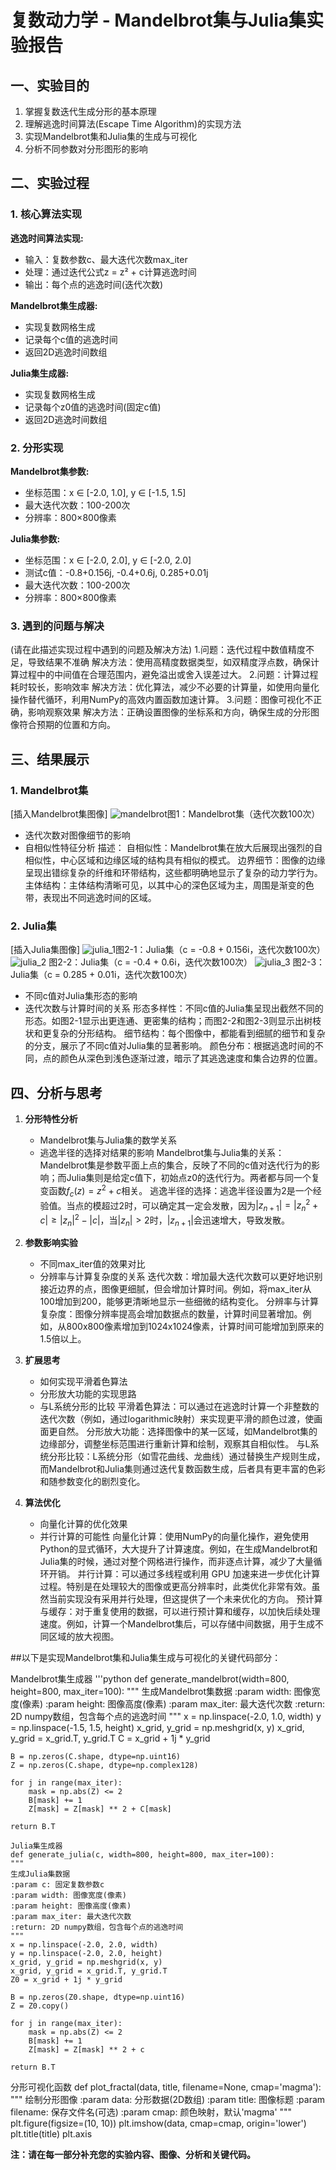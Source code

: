 # 复数动力学 - Mandelbrot集与Julia集实验报告

## 一、实验目的

1. 掌握复数迭代生成分形的基本原理
2. 理解逃逸时间算法(Escape Time Algorithm)的实现方法
3. 实现Mandelbrot集和Julia集的生成与可视化
4. 分析不同参数对分形图形的影响

## 二、实验过程

### 1. 核心算法实现

**逃逸时间算法实现:**
- 输入：复数参数c、最大迭代次数max_iter
- 处理：通过迭代公式z = z² + c计算逃逸时间
- 输出：每个点的逃逸时间(迭代次数)

**Mandelbrot集生成器:**
- 实现复数网格生成
- 记录每个c值的逃逸时间
- 返回2D逃逸时间数组

**Julia集生成器:**
- 实现复数网格生成
- 记录每个z0值的逃逸时间(固定c值)
- 返回2D逃逸时间数组

### 2. 分形实现

**Mandelbrot集参数:**
- 坐标范围：x ∈ [-2.0, 1.0], y ∈ [-1.5, 1.5]
- 最大迭代次数：100-200次
- 分辨率：800×800像素

**Julia集参数:**
- 坐标范围：x ∈ [-2.0, 2.0], y ∈ [-2.0, 2.0]
- 测试c值：-0.8+0.156j, -0.4+0.6j, 0.285+0.01j
- 最大迭代次数：100-200次
- 分辨率：800×800像素

### 3. 遇到的问题与解决

(请在此描述实现过程中遇到的问题及解决方法)
1.问题：迭代过程中数值精度不足，导致结果不准确
解决方法：使用高精度数据类型，如双精度浮点数，确保计算过程中的中间值在合理范围内，避免溢出或舍入误差过大。
2.问题：计算过程耗时较长，影响效率
解决方法：优化算法，减少不必要的计算量，如使用向量化操作替代循环，利用NumPy的高效内置函数加速计算。
3.问题：图像可视化不正确，影响观察效果
解决方法：正确设置图像的坐标系和方向，确保生成的分形图像符合预期的位置和方向。

## 三、结果展示

### 1. Mandelbrot集
[插入Mandelbrot集图像]
![mandelbrot](https://github.com/user-attachments/assets/a8547cdc-b9e3-41fa-87f0-6885c68804a0)图1：Mandelbrot集（迭代次数100次）

- 迭代次数对图像细节的影响
- 自相似性特征分析
描述：
自相似性：Mandelbrot集在放大后展现出强烈的自相似性，中心区域和边缘区域的结构具有相似的模式。
边界细节：图像的边缘呈现出错综复杂的纤维和环带结构，这些都明确地显示了复杂的动力学行为。
主体结构：主体结构清晰可见，以其中心的深色区域为主，周围是渐变的色带，表现出不同逃逸时间的区域。

### 2. Julia集 
[插入Julia集图像]
![julia_1](https://github.com/user-attachments/assets/b163cf32-e5ff-4624-ae13-22146aab31e5)图2-1：Julia集（c = -0.8 + 0.156i，迭代次数100次）
![julia_2](https://github.com/user-attachments/assets/68f040da-2c32-484a-8a28-c8ab96085af2)
图2-2：Julia集（c = -0.4 + 0.6i，迭代次数100次）
![julia_3](https://github.com/user-attachments/assets/8103eaa1-bdca-4777-9fb0-fef278679de1)
图2-3：Julia集（c = 0.285 + 0.01i，迭代次数100次）

- 不同c值对Julia集形态的影响
- 迭代次数与计算时间的关系
形态多样性：不同c值的Julia集呈现出截然不同的形态。如图2-1显示出更连通、更密集的结构；而图2-2和图2-3则显示出树枝状和更复杂的分形结构。
细节结构：每个图像中，都能看到细腻的细节和复杂的分支，展示了不同c值对Julia集的显著影响。
颜色分布：根据逃逸时间的不同，点的颜色从深色到浅色逐渐过渡，暗示了其逃逸速度和集合边界的位置。


## 四、分析与思考

1. **分形特性分析**
   - Mandelbrot集与Julia集的数学关系
   - 逃逸半径的选择对结果的影响
Mandelbrot集与Julia集的关系：Mandelbrot集是参数平面上点的集合，反映了不同的c值对迭代行为的影响；而Julia集则是给定c值下，初始点z0的迭代行为。两者都与同一个复变函数$f_c(z) = z^2 + c$相关。
逃逸半径的选择：逃逸半径设置为2是一个经验值。当点的模超过2时，可以确定其一定会发散，因为$|z_{n+1}| = |z_n^2 + c| \geq |z_n|^2 - |c|$，当$|z_n| > 2$时，$|z_{n+1}|$会迅速增大，导致发散。

2. **参数影响实验**
   - 不同max_iter值的效果对比
   - 分辨率与计算复杂度的关系
迭代次数：增加最大迭代次数可以更好地识别接近边界的点，图像更细腻，但会增加计算时间。例如，将max_iter从100增加到200，能够更清晰地显示一些细微的结构变化。
分辨率与计算复杂度：图像分辨率提高会增加数据点的数量，计算时间显著增加。例如，从800x800像素增加到1024x1024像素，计算时间可能增加到原来的1.5倍以上。

3. **扩展思考**
   - 如何实现平滑着色算法
   - 分形放大功能的实现思路
   - 与L系统分形的比较
平滑着色算法：可以通过在逃逸时计算一个非整数的迭代次数（例如，通过logarithmic映射）来实现更平滑的颜色过渡，使画面更自然。
分形放大功能：选择图像中的某一区域，如Mandelbrot集的边缘部分，调整坐标范围进行重新计算和绘制，观察其自相似性。
与L系统分形比较：L系统分形（如雪花曲线、龙曲线）通过替换生产规则生成，而Mandelbrot和Julia集则通过迭代复数函数生成，后者具有更丰富的色彩和随参数变化的剧烈变化。

4. **算法优化**
   - 向量化计算的优化效果
   - 并行计算的可能性
向量化计算：使用NumPy的向量化操作，避免使用Python的显式循环，大大提升了计算速度。例如，在生成Mandelbrot和Julia集的时候，通过对整个网格进行操作，而非逐点计算，减少了大量循环开销。
并行计算：可以通过多线程或利用 GPU 加速来进一步优化计算过程。特别是在处理较大的图像或更高分辨率时，此类优化非常有效。虽然当前实现没有采用并行处理，但这提供了一个未来优化的方向。
预计算与缓存：对于重复使用的数据，可以进行预计算和缓存，以加快后续处理速度。例如，计算一个Mandelbrot集后，可以存储中间数据，用于生成不同区域的放大视图。

##以下是实现Mandelbrot集和Julia集生成与可视化的关键代码部分：

Mandelbrot集生成器
'''python
def generate_mandelbrot(width=800, height=800, max_iter=100):
    """
    生成Mandelbrot集数据
    :param width: 图像宽度(像素)
    :param height: 图像高度(像素)
    :param max_iter: 最大迭代次数
    :return: 2D numpy数组，包含每个点的逃逸时间
    """
    x = np.linspace(-2.0, 1.0, width)
    y = np.linspace(-1.5, 1.5, height)
    x_grid, y_grid = np.meshgrid(x, y)
    x_grid, y_grid = x_grid.T, y_grid.T
    C = x_grid + 1j * y_grid

    B = np.zeros(C.shape, dtype=np.uint16)
    Z = np.zeros(C.shape, dtype=np.complex128)

    for j in range(max_iter):
        mask = np.abs(Z) <= 2
        B[mask] += 1
        Z[mask] = Z[mask] ** 2 + C[mask]

    return B.T

    Julia集生成器
    def generate_julia(c, width=800, height=800, max_iter=100):
    """
    生成Julia集数据
    :param c: 固定复数参数c
    :param width: 图像宽度(像素)
    :param height: 图像高度(像素)
    :param max_iter: 最大迭代次数
    :return: 2D numpy数组，包含每个点的逃逸时间
    """
    x = np.linspace(-2.0, 2.0, width)
    y = np.linspace(-2.0, 2.0, height)
    x_grid, y_grid = np.meshgrid(x, y)
    x_grid, y_grid = x_grid.T, y_grid.T
    Z0 = x_grid + 1j * y_grid

    B = np.zeros(Z0.shape, dtype=np.uint16)
    Z = Z0.copy()

    for j in range(max_iter):
        mask = np.abs(Z) <= 2
        B[mask] += 1
        Z[mask] = Z[mask] ** 2 + c

    return B.T

分形可视化函数
def plot_fractal(data, title, filename=None, cmap='magma'):
    """
    绘制分形图像
    :param data: 分形数据(2D数组)
    :param title: 图像标题
    :param filename: 保存文件名(可选)
    :param cmap: 颜色映射，默认'magma'
    """
    plt.figure(figsize=(10, 10))
    plt.imshow(data, cmap=cmap, origin='lower')
    plt.title(title)
    plt.axis



**注：请在每一部分补充您的实验内容、图像、分析和关键代码。**
